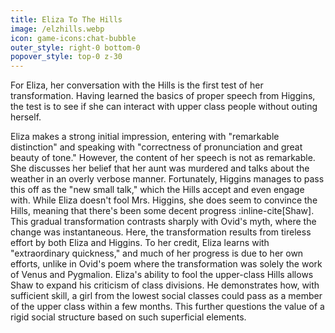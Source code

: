 ```yaml
---
title: Eliza To The Hills
image: /elzhills.webp
icon: game-icons:chat-bubble
outer_style: right-0 bottom-0
popover_style: top-0 z-30
---
```

For Eliza, her conversation with the Hills is the first test of her transformation. Having learned the basics of proper speech from Higgins, the test is to see if she can interact with upper class people without outing herself. 
<!--more-->
Eliza makes a strong initial impression, entering with "remarkable distinction" and speaking with "correctness of pronunciation and great beauty of tone." However, the content of her speech is not as remarkable. She discusses her belief that her aunt was murdered and talks about the weather in an overly verbose manner. Fortunately, Higgins manages to pass this off as the "new small talk," which the Hills accept and even engage with. While Eliza doesn't fool Mrs. Higgins, she does seem to convince the Hills, meaning that there's been some decent progress :inline-cite[Shaw]. This gradual transformation contrasts sharply with Ovid's myth, where the change was instantaneous. Here, the transformation results from tireless effort by both Eliza and Higgins. To her credit, Eliza learns with "extraordinary quickness," and much of her progress is due to her own efforts, unlike in Ovid's poem where the transformation was solely the work of Venus and Pygmalion. Eliza's ability to fool the upper-class Hills allows Shaw to expand his criticism of class divisions. He demonstrates how, with sufficient skill, a girl from the lowest social classes could pass as a member of the upper class within a few months. This further questions the value of a rigid social structure based on such superficial elements.
